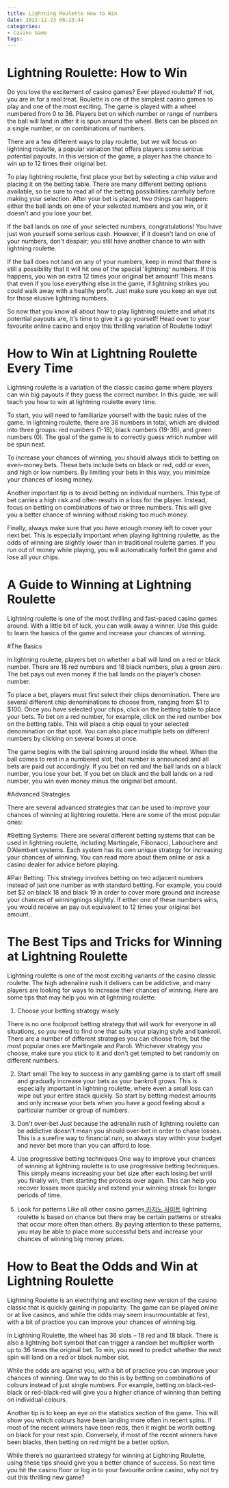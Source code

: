 ```yaml
---
title: Lightning Roulette How to Win
date: 2022-12-23 06:23:44
categories:
- Casino Game
tags:
---
```



#  Lightning Roulette: How to Win

Do you love the excitement of casino games? Ever played roulette? If not, you are in for a real treat. Roulette is one of the simplest casino games to play and one of the most exciting. The game is played with a wheel numbered from 0 to 36. Players bet on which number or range of numbers the ball will land in after it is spun around the wheel. Bets can be placed on a single number, or on combinations of numbers.

There are a few different ways to play roulette, but we will focus on lightning roulette, a popular variation that offers players some serious potential payouts. In this version of the game, a player has the chance to win up to 12 times their original bet.

To play lightning roulette, first place your bet by selecting a chip value and placing it on the betting table. There are many different betting options available, so be sure to read all of the betting possibilities carefully before making your selection. After your bet is placed, two things can happen: either the ball lands on one of your selected numbers and you win, or it doesn't and you lose your bet.

If the ball lands on one of your selected numbers, congratulations! You have just won yourself some serious cash. However, if it doesn't land on one of your numbers, don't despair; you still have another chance to win with lightning roulette.

If the ball does not land on any of your numbers, keep in mind that there is still a possibility that it will hit one of the special 'lightning' numbers. If this happens, you win an extra 12 times your original bet amount! This means that even if you lose everything else in the game, if lightning strikes you could walk away with a healthy profit. Just make sure you keep an eye out for those elusive lightning numbers.

So now that you know all about how to play lightning roulette and what its potential payouts are, it's time to give it a go yourself! Head over to your favourite online casino and enjoy this thrilling variation of Roulette today!

#  How to Win at Lightning Roulette Every Time

Lightning roulette is a variation of the classic casino game where players can win big payouts if they guess the correct number. In this guide, we will teach you how to win at lightning roulette every time.

To start, you will need to familiarize yourself with the basic rules of the game. In lightning roulette, there are 36 numbers in total, which are divided into three groups: red numbers (1-18), black numbers (19-36), and green numbers (0). The goal of the game is to correctly guess which number will be spun next.

To increase your chances of winning, you should always stick to betting on even-money bets. These bets include bets on black or red, odd or even, and high or low numbers. By limiting your bets in this way, you minimize your chances of losing money.

Another important tip is to avoid betting on individual numbers. This type of bet carries a high risk and often results in a loss for the player. Instead, focus on betting on combinations of two or three numbers. This will give you a better chance of winning without risking too much money.

Finally, always make sure that you have enough money left to cover your next bet. This is especially important when playing lightning roulette, as the odds of winning are slightly lower than in traditional roulette games. If you run out of money while playing, you will automatically forfeit the game and lose all your chips.

#  A Guide to Winning at Lightning Roulette

Lightning roulette is one of the most thrilling and fast-paced casino games around. With a little bit of luck, you can walk away a winner. Use this guide to learn the basics of the game and increase your chances of winning.

#The Basics

In lightning roulette, players bet on whether a ball will land on a red or black number. There are 18 red numbers and 18 black numbers, plus a green zero. The bet pays out even money if the ball lands on the player’s chosen number.

To place a bet, players must first select their chips denomination. There are several different chip denominations to choose from, ranging from $1 to $100. Once you have selected your chips, click on the betting table to place your bets. To bet on a red number, for example, click on the red number box on the betting table. This will place a chip equal to your selected denomination on that spot. You can also place multiple bets on different numbers by clicking on several boxes at once.

The game begins with the ball spinning around inside the wheel. When the ball comes to rest in a numbered slot, that number is announced and all bets are paid out accordingly. If you bet on red and the ball lands on a black number, you lose your bet. If you bet on black and the ball lands on a red number, you win even money minus the original bet amount.

#Advanced Strategies

There are several advanced strategies that can be used to improve your chances of winning at lightning roulette. Here are some of the most popular ones:

#Betting Systems: There are several different betting systems that can be used in lightning roulette, including Martingale, Fibonacci, Labouchere and D’Alembert systems. Each system has its own unique strategy for increasing your chances of winning. You can read more about them online or ask a casino dealer for advice before playing.

#Pair Betting: This strategy involves betting on two adjacent numbers instead of just one number as with standard betting. For example, you could bet $2 on black 18 and black 19 in order to cover more ground and increase your chances of winningnings slightly. If either one of these numbers wins, you would receive an pay out equivalent to 12 times your original bet amount..

#  The Best Tips and Tricks for Winning at Lightning Roulette

Lightning roulette is one of the most exciting variants of the casino classic roulette. The high adrenaline rush it delivers can be addictive, and many players are looking for ways to increase their chances of winning. Here are some tips that may help you win at lightning roulette:

1. Choose your betting strategy wisely

There is no one foolproof betting strategy that will work for everyone in all situations, so you need to find one that suits your playing style and bankroll. There are a number of different strategies you can choose from, but the most popular ones are Martingale and Paroli. Whichever strategy you choose, make sure you stick to it and don't get tempted to bet randomly on different numbers.

2. Start small
The key to success in any gambling game is to start off small and gradually increase your bets as your bankroll grows. This is especially important in lightning roulette, where even a small loss can wipe out your entire stack quickly. So start by betting modest amounts and only increase your bets when you have a good feeling about a particular number or group of numbers.

3. Don't over-bet
Just because the adrenalin rush of lightning roulette can be addictive doesn't mean you should over-bet in order to chase losses. This is a surefire way to financial ruin, so always stay within your budget and never bet more than you can afford to lose.

4. Use progressive betting techniques
One way to improve your chances of winning at lightning roulette is to use progressive betting techniques. This simply means increasing your bet size after each losing bet until you finally win, then starting the process over again. This can help you recover losses more quickly and extend your winning streak for longer periods of time.

5. Look for patterns
Like all other casino games,[카지노 사이트](https://choegocasino.com/) lightning roulette is based on chance but there may be certain patterns or streaks that occur more often than others. By paying attention to these patterns, you may be able to place more successful bets and increase your chances of winning big money prizes.

#  How to Beat the Odds and Win at Lightning Roulette

Lightning Roulette is an electrifying and exciting new version of the casino classic that is quickly gaining in popularity. The game can be played online or at live casinos, and while the odds may seem insurmountable at first, with a bit of practice you can improve your chances of winning big.

In Lightning Roulette, the wheel has 36 slots – 18 red and 18 black. There is also a lightning bolt symbol that can trigger a random bet multiplier worth up to 36 times the original bet. To win, you need to predict whether the next spin will land on a red or black number slot.

While the odds are against you, with a bit of practice you can improve your chances of winning. One way to do this is by betting on combinations of colours instead of just single numbers. For example, betting on black-red-black or red-black-red will give you a higher chance of winning than betting on individual colours.

Another tip is to keep an eye on the statistics section of the game. This will show you which colours have been landing more often in recent spins. If most of the recent winners have been reds, then it might be worth betting on black for your next spin. Conversely, if most of the recent winners have been blacks, then betting on red might be a better option.

While there’s no guaranteed strategy for winning at Lightning Roulette, using these tips should give you a better chance of success. So next time you hit the casino floor or log in to your favourite online casino, why not try out this thrilling new game?